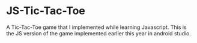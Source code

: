 # JS-Tic-Tac-Toe
A Tic-Tac-Toe game that I implemented while learning Javascript. This is the JS version of the game implemented earlier this year in android studio.
